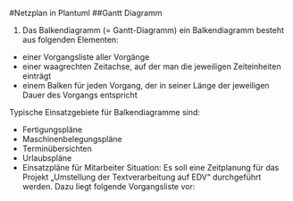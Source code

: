 #Netzplan in Plantuml
##Gantt Diagramm 
1.	Das Balkendiagramm (= Gantt-Diagramm) 
ein Balkendiagramm besteht aus folgenden Elementen: 
-	einer Vorgangsliste aller Vorgänge 
-	einer waagrechten Zeitachse, auf der man die jeweiligen Zeiteinheiten einträgt 
-	einem Balken für jeden Vorgang, der in seiner Länge der jeweiligen Dauer des Vorgangs entspricht 
 
Typische Einsatzgebiete für Balkendiagramme sind: 
*	Fertigungspläne 
*	Maschinenbelegungspläne 
*	Terminübersichten 
*	Urlaubspläne 
*	Einsatzpläne für Mitarbeiter 
Situation: 
Es soll eine Zeitplanung für das Projekt „Umstellung der Textverarbeitung auf EDV“ durchgeführt werden. Dazu liegt folgende Vorgangsliste vor: 
## 
